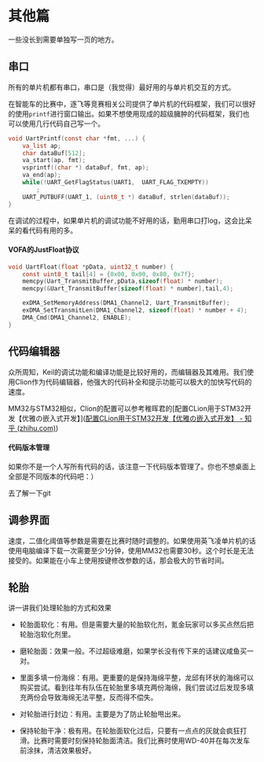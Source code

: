 # 其他篇

一些没长到需要单独写一页的地方。

## 串口

所有的单片机都有串口，串口是（我觉得）最好用的与单片机交互的方式。

在智能车的比赛中，逐飞等竞赛相关公司提供了单片机的代码框架，我们可以很好的使用`printf`进行窗口输出。如果不想使用现成的超级臃肿的代码框架，我们也可以使用几行代码自己写一个。

```c
void UartPrintf(const char *fmt, ...) {
	va_list ap;
	char dataBuf[512];
	va_start(ap, fmt);
	vsprintf((char *) dataBuf, fmt, ap);
	va_end(ap);
    while(!UART_GetFlagStatus(UART1,  UART_FLAG_TXEMPTY))
        ;
    UART_PUTBUFF(UART_1, (uint8_t *) dataBuf, strlen(dataBuf));
}
```

在调试的过程中，如果单片机的调试功能不好用的话，勤用串口打log，这会比呆呆的看代码有用的多。

#### VOFA的JustFloat协议

```c
void UartFloat(float *pData, uint32_t number) {
	const uint8_t tail[4] = {0x00, 0x00, 0x80, 0x7f};
	memcpy(Uart_TransmitBuffer,pData,sizeof(float) * number);
	memcpy(&Uart_TransmitBuffer[sizeof(float) * number],tail,4);

	exDMA_SetMemoryAddress(DMA1_Channel2, Uart_TransmitBuffer);
	exDMA_SetTransmitLen(DMA1_Channel2, sizeof(float) * number + 4);
	DMA_Cmd(DMA1_Channel2, ENABLE);
}
```

## 代码编辑器

众所周知，Keil的调试功能和编译功能是比较好用的，而编辑器及其难用。我们使用Clion作为代码编辑器，他强大的代码补全和提示功能可以极大的加快写代码的速度。

MM32与STM32相似，Clion的配置可以参考稚晖君的[配置CLion用于STM32开发【优雅の嵌入式开发】]([配置CLion用于STM32开发【优雅の嵌入式开发】 - 知乎 (zhihu.com)](https://zhuanlan.zhihu.com/p/145801160))

#### 代码版本管理

如果你不是一个人写所有代码的话，该注意一下代码版本管理了。你也不想桌面上全部是不同版本的代码吧：）

去了解一下git

## 调参界面

速度，二值化阈值等参数是需要在比赛时随时调整的。如果使用英飞凌单片机的话使用电脑编译下载一次需要至少1分钟，使用MM32也需要30秒。这个时长是无法接受的。如果能在小车上使用按键修改参数的话，那会极大的节省时间。

## 轮胎

讲一讲我们处理轮胎的方式和效果

- 轮胎面软化：有用。但是需要大量的轮胎软化剂，氪金玩家可以多买点然后把轮胎泡软化剂里。

- 磨轮胎面：效果一般。不过超级难磨，如果学长没有传下来的话建议咸鱼买一对。
- 里面多填一份海绵：有用。更重要的是保持海绵平整，龙邱有环状的海绵可以购买尝试。看到往年有队伍在轮胎里多填充两份海绵，我们尝试过后发现多填充两份会导致海绵无法平整，反而得不偿失。
- 对轮胎进行封边：有用。主要是为了防止轮胎甩出来。
- 保持轮胎干净：极有用。在轮胎面软化过后，只要有一点点的灰就会疯狂打滑。比赛时需要时刻保持轮胎面清洁。我们比赛时使用WD-40并在每次发车前涂抹，清洁效果极好。
